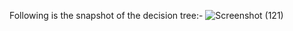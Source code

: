 Following is the snapshot of the decision tree:-
![Screenshot (121)](https://user-images.githubusercontent.com/79272982/153217277-7c09a533-79c4-4855-b3ea-c4d08caebe8e.png)
